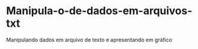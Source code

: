 # Manipula-o-de-dados-em-arquivos-txt
Manipulando dados em arquivo de texto e apresentando em gráfico
